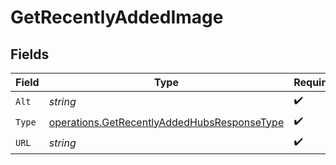 # GetRecentlyAddedImage


## Fields

| Field                                                                                                      | Type                                                                                                       | Required                                                                                                   | Description                                                                                                | Example                                                                                                    |
| ---------------------------------------------------------------------------------------------------------- | ---------------------------------------------------------------------------------------------------------- | ---------------------------------------------------------------------------------------------------------- | ---------------------------------------------------------------------------------------------------------- | ---------------------------------------------------------------------------------------------------------- |
| `Alt`                                                                                                      | *string*                                                                                                   | :heavy_check_mark:                                                                                         | N/A                                                                                                        | Episode 1                                                                                                  |
| `Type`                                                                                                     | [operations.GetRecentlyAddedHubsResponseType](../../models/operations/getrecentlyaddedhubsresponsetype.md) | :heavy_check_mark:                                                                                         | N/A                                                                                                        | background                                                                                                 |
| `URL`                                                                                                      | *string*                                                                                                   | :heavy_check_mark:                                                                                         | N/A                                                                                                        | /library/metadata/45521/thumb/1644710589                                                                   |